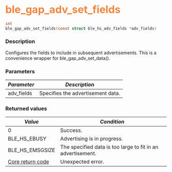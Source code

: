 ## <font color="#F2853F" style="font-size:24pt">ble\_gap\_adv\_set\_fields</font>

```c
int
ble_gap_adv_set_fields(const struct ble_hs_adv_fields *adv_fields)
```

### Description

Configures the fields to include in subsequent advertisements.  This is a convenience wrapper for ble\_gap\_adv\_set\_data().

### Parameters

| *Parameter* | *Description* |
|-------------|---------------|
| adv\_fields | Specifies the advertisement data. |

### Returned values

| *Value* | *Condition* |
|---------|-------------|
| 0 | Success. |
| BLE\_HS\_EBUSY | Advertising is in progress. |
| BLE\_HS\_EMSGSIZE | The specified data is too large to fit in an advertisement. |
| [Core return code](../../ble_hs_return_codes/#return-codes-core) | Unexpected error. |
